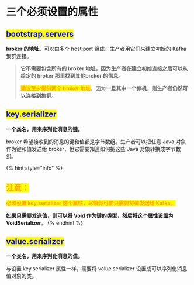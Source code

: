 # 三个必须设置的属性

## <mark style="color:blue;">**bootstrap.servers**</mark>

**broker 的地址**。可以由多个 host:port 组成，生产者用它们来建立初始的 Kafka 集群连接。

> **它不需要包含所有的 broker 地址，因为生产者在建立初始连接之后可以从给定的 broker 那里找到其他broker 的信息。**
>
> <mark style="color:orange;">**建议至少提供两个 broker 地址**</mark>，因为**一旦其中一个停机，则生产者仍然可以连接到集群**。

## <mark style="color:blue;">**key.serializer**</mark>

**一个类名，用来序列化消息的键。**

broker 希望接收到的消息的键和值都是字节数组。生产者可以把任意 Java 对象作为键和值发送给 broker，但它需要知道如何把这些 Java 对象转换成字节数组。

{% hint style="info" %}
## <mark style="color:orange;">注意：</mark>

<mark style="color:orange;">**必须设置 key.serializer 这个属性，尽管你可能只需要将值发送给 Kafka。**</mark>

**如果只需要发送值，则可以将 Void 作为键的类型，然后将这个属性设置为 VoidSerializer。**
{% endhint %}

## <mark style="color:blue;">**value.serializer**</mark>

**一个类名，用来序列化消息的值。**

与设置 key.serializer 属性一样，需要将 value.serializer 设置成可以序列化消息值对象的类。
